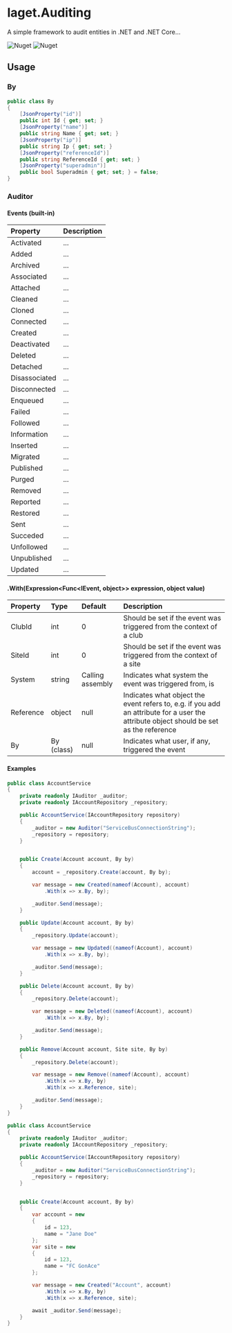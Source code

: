 ﻿# laget.Auditing
A simple framework to audit entities in .NET and .NET Core...

![Nuget](https://img.shields.io/nuget/v/laget.Auditing)
![Nuget](https://img.shields.io/nuget/dt/laget.Auditing)

## Usage
### By
```c#
public class By
{
    [JsonProperty("id")]
    public int Id { get; set; }
    [JsonProperty("name")]
    public string Name { get; set; }
    [JsonProperty("ip")]
    public string Ip { get; set; }
    [JsonProperty("referenceId")]
    public string ReferenceId { get; set; }
    [JsonProperty("superadmin")]
    public bool Superadmin { get; set; } = false;
}
```

### Auditor
#### Events (built-in)
| Property      | Description   |
| :------------ | :------------ |
| Activated     | ...           |
| Added         | ...           |
| Archived      | ...           |
| Associated    | ...           |
| Attached      | ...           |
| Cleaned       | ...           |
| Cloned        | ...           |
| Connected     | ...           |
| Created       | ...           |
| Deactivated   | ...           |
| Deleted       | ...           |
| Detached      | ...           |
| Disassociated | ...           |
| Disconnected  | ...           |
| Enqueued      | ...           |
| Failed        | ...           |
| Followed      | ...           |
| Information   | ...           |
| Inserted      | ...           |
| Migrated      | ...           |
| Published     | ...           |
| Purged        | ...           |
| Removed       | ...           |
| Reported      | ...           |
| Restored      | ...           |
| Sent          | ...           |
| Succeded      | ...           |
| Unfollowed    | ...           |
| Unpublished   | ...           |
| Updated       | ...           |

#### .With(Expression<Func<IEvent, object>> expression, object value)
| Property  | Type       | Default          | Description   |
| :-------- | :--------- | :--------------- | :------------ |
| ClubId    | int        | 0                | Should be set if the event was triggered from the context of a club |
| SiteId    | int        | 0                | Should be set if the event was triggered from the context of a site |
| System    | string     | Calling assembly | Indicates what system the event was triggered from, is |
| Reference | object     | null             | Indicates what object the event refers to, e.g. if you add an attribute for a user the attribute object should be set as the reference |
| By        | By (class) | null             | Indicates what user, if any, triggered the event |

#### Examples
```c#
public class AccountService
{
    private readonly IAuditor _auditor;
    private readonly IAccountRepository _repository;

    public AccountService(IAccountRepository repository)
    {
        _auditor = new Auditor("ServiceBusConnectionString");
        _repository = repository;
    }


    public Create(Account account, By by)
    {
        account = _repository.Create(account, By by);

        var message = new Created(nameof(Account), account)
            .With(x => x.By, by);

        _auditor.Send(message);
    }

    public Update(Account account, By by)
    {
        _repository.Update(account);

        var message = new Updated((nameof(Account), account)
            .With(x => x.By, by);

        _auditor.Send(message);
    }

    public Delete(Account account, By by)
    {
        _repository.Delete(account);

        var message = new Deleted((nameof(Account), account)
            .With(x => x.By, by);

        _auditor.Send(message);
    }

    public Remove(Account account, Site site, By by)
    {
        _repository.Delete(account);

        var message = new Remove((nameof(Account), account)
            .With(x => x.By, by)
            .With(x => x.Reference, site);

        _auditor.Send(message);
    }
}
```

```c#
public class AccountService
{
    private readonly IAuditor _auditor;
    private readonly IAccountRepository _repository;

    public AccountService(IAccountRepository repository)
    {
        _auditor = new Auditor("ServiceBusConnectionString");
        _repository = repository;
    }


    public Create(Account account, By by)
    {
        var account = new
        {
            id = 123,
            name = "Jane Doe"
        };
        var site = new
        {
            id = 123,
            name = "FC GonAce"
        };

        var message = new Created("Account", account)
            .With(x => x.By, by)
            .With(x => x.Reference, site);

        await _auditor.Send(message);
    }
}
```
